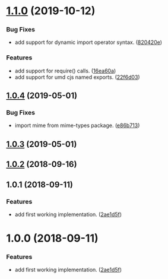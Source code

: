 # [1.1.0](https://github.com/fpipita/esm-middleware/compare/v1.0.4...v1.1.0) (2019-10-12)


### Bug Fixes

* add support for dynamic import operator syntax. ([820420e](https://github.com/fpipita/esm-middleware/commit/820420ec00faf8184072dd71673a80df16ca2396))


### Features

* add support for require() calls. ([16ea60a](https://github.com/fpipita/esm-middleware/commit/16ea60ac44abfd5d16a540ff879451125534209e))
* add support for umd cjs named exports. ([22f6d03](https://github.com/fpipita/esm-middleware/commit/22f6d03bb2c4dffc159b02d43d37c3fa4b357899))



## [1.0.4](https://github.com/fpipita/esm-middleware/compare/v1.0.3...v1.0.4) (2019-05-01)


### Bug Fixes

* import mime from mime-types package. ([e86b713](https://github.com/fpipita/esm-middleware/commit/e86b713))



## [1.0.3](https://github.com/fpipita/esm-middleware/compare/v1.0.2...v1.0.3) (2019-05-01)



<a name="1.0.2"></a>
## [1.0.2](https://github.com/fpipita/esm-middleware/compare/v1.0.1...v1.0.2) (2018-09-16)



<a name="1.0.1"></a>
## 1.0.1 (2018-09-11)


### Features

* add first working implementation. ([2ae1d5f](https://github.com/fpipita/esm-middleware/commit/2ae1d5f))



<a name="1.0.0"></a>
# 1.0.0 (2018-09-11)


### Features

* add first working implementation. ([2ae1d5f](https://github.com/fpipita/esm-middleware/commit/2ae1d5f))




